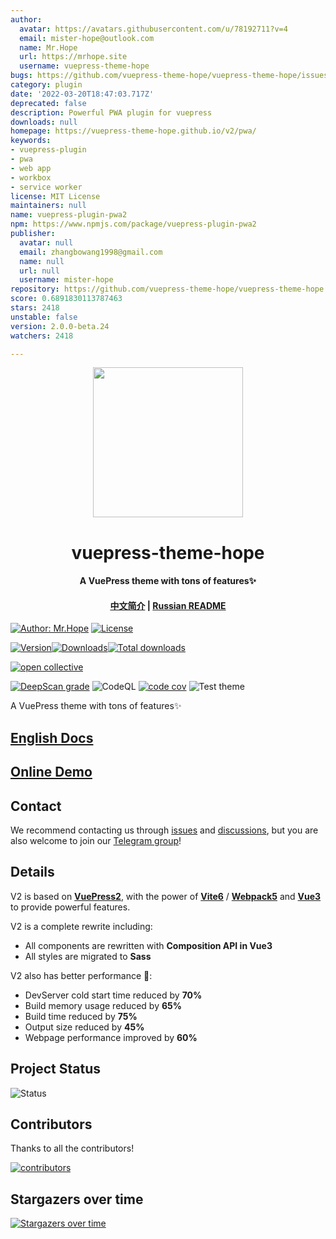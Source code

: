 ```yaml
---
author:
  avatar: https://avatars.githubusercontent.com/u/78192711?v=4
  email: mister-hope@outlook.com
  name: Mr.Hope
  url: https://mrhope.site
  username: vuepress-theme-hope
bugs: https://github.com/vuepress-theme-hope/vuepress-theme-hope/issues
category: plugin
date: '2022-03-20T18:47:03.717Z'
deprecated: false
description: Powerful PWA plugin for vuepress
downloads: null
homepage: https://vuepress-theme-hope.github.io/v2/pwa/
keywords:
- vuepress-plugin
- pwa
- web app
- workbox
- service worker
license: MIT License
maintainers: null
name: vuepress-plugin-pwa2
npm: https://www.npmjs.com/package/vuepress-plugin-pwa2
publisher:
  avatar: null
  email: zhangbowang1998@gmail.com
  name: null
  url: null
  username: mister-hope
repository: https://github.com/vuepress-theme-hope/vuepress-theme-hope
score: 0.6891830113787463
stars: 2418
unstable: false
version: 2.0.0-beta.24
watchers: 2418

---
```


<!-- markdownlint-disable -->
<p align="center">
  <img width="240" src="https://theme-hope-assets.vuejs.press/logo.svg" style="text-align: center;">
</p>
<h1 align="center">vuepress-theme-hope</h1>
<h4 align="center">A VuePress theme with tons of features✨</h4>

<h4 align="center">

[中文简介](README-zh.md) | [Russian README](https://github.com/vuepress-theme-hope/theme-ru-docs)

</h4>

[![Author: Mr.Hope](https://img.shields.io/badge/Author-Mr.Hope-blue.svg?style=for-the-badge)](https://mister-hope.com)
[![License](https://img.shields.io/npm/l/vuepress-theme-hope.svg?style=for-the-badge)](https://github.com/vuepress-theme-hope/vuepress-theme-hope/blob/main/LICENSE)

<!-- markdownlint-restore -->

[![Version](https://img.shields.io/npm/v/vuepress-theme-hope.svg?style=flat-square&logo=npm)![Downloads](https://img.shields.io/npm/dm/vuepress-theme-hope.svg?style=flat-square&logo=npm)![Total downloads](https://img.shields.io/npm/dt/vuepress-theme-hope?style=flat-square&logo=npm)](https://www.npmjs.com/package/vuepress-theme-hope)

[![open collective](https://opencollective.com/vuepress-theme-hope/tiers/badge.svg)](https://opencollective.com/vuepress-theme-hope)

[![DeepScan grade](https://deepscan.io/api/teams/9792/projects/17544/branches/405512/badge/grade.svg)](https://deepscan.io/dashboard#view=project&tid=9792&pid=17544&bid=405512)
![CodeQL](https://github.com/vuepress-theme-hope/vuepress-theme-hope/actions/workflows/codeql-analysis.yml/badge.svg)
[![code cov](https://codecov.io/gh/vuepress-theme-hope/vuepress-theme-hope/branch/main/graph/badge.svg?token=TNYMbGlxQ9)](https://codecov.io/gh/vuepress-theme-hope/vuepress-theme-hope)
![Test theme](https://github.com/vuepress-theme-hope/vuepress-theme-hope/actions/workflows/main.yml/badge.svg)

A VuePress theme with tons of features✨

## [English Docs](https://theme-hope.vuejs.press/)

## [Online Demo](https://stackblitz.com/fork/vuepress-theme-hope)

## Contact

We recommend contacting us through [issues](https://github.com/vuepress-theme-hope/vuepress-theme-hope/issues) and [discussions](https://github.com/vuepress-theme-hope/vuepress-theme-hope/discussions), but you are also welcome to join our [Telegram group](https://t.me/vuepressthemehope)!

## Details

V2 is based on [**VuePress2**](https://vuejs.press), with the power of [**Vite6**](https://vite.dev) / [**Webpack5**](https://webpack.js.org) and [**Vue3**](https://vuejs.org) to provide powerful features.

V2 is a complete rewrite including:

- All components are rewritten with **Composition API in Vue3**
- All styles are migrated to **Sass**

V2 also has better performance 🚀:

- DevServer cold start time reduced by **70%**
- Build memory usage reduced by **65%**
- Build time reduced by **75%**
- Output size reduced by **45%**
- Webpage performance improved by **60%**

## Project Status

![Status](https://repobeats.axiom.co/api/embed/1164cd0962fe9e8ce7fd3785cb28c79adecf8a26.svg)

## Contributors

Thanks to all the contributors!

[![contributors](https://contrib.rocks/image?repo=vuepress-theme-hope/vuepress-theme-hope)](https://github.com/vuepress-theme-hope/vuepress-theme-hope/graphs/contributors)

## Stargazers over time

[![Stargazers over time](https://starchart.cc/vuepress-theme-hope/vuepress-theme-hope.svg)](https://starchart.cc/vuepress-theme-hope/vuepress-theme-hope)
